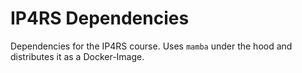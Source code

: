 # IP4RS Dependencies

Dependencies for the IP4RS course.
Uses `mamba` under the hood and distributes it as a Docker-Image.
